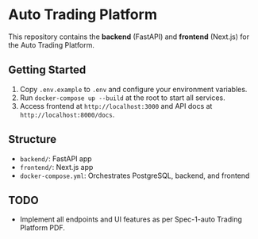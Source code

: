 # Auto Trading Platform

This repository contains the **backend** (FastAPI) and **frontend** (Next.js) for the Auto Trading Platform.

## Getting Started

1. Copy `.env.example` to `.env` and configure your environment variables.
2. Run `docker-compose up --build` at the root to start all services.
3. Access frontend at `http://localhost:3000` and API docs at `http://localhost:8000/docs`.

## Structure

- `backend/`: FastAPI app
- `frontend/`: Next.js app
- `docker-compose.yml`: Orchestrates PostgreSQL, backend, and frontend

## TODO

- Implement all endpoints and UI features as per Spec-1-auto Trading Platform PDF.

